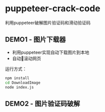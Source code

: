 # puppeteer-crack-code
利用puppeteer破解图片验证码和滑动验证码

## DEMO1 - 图片下载器

* 利用puppeteer实现自动下载图片到本地
* 自动滚动网页

运行方式：
```bash
npm install
cd DownloadImage
node index.js
```

## DEMO2 - 图片验证码破解